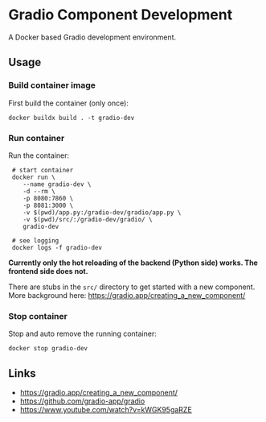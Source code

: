 # Gradio Component Development

A Docker based Gradio development environment.

## Usage

### Build container image

First build the container (only once):
```commandline
docker buildx build . -t gradio-dev
```

### Run container

Run the container:
```commandline
 # start container
 docker run \
    --name gradio-dev \
    -d --rm \
    -p 8080:7860 \
    -p 8081:3000 \
    -v $(pwd)/app.py:/gradio-dev/gradio/app.py \
    -v $(pwd)/src/:/gradio-dev/gradio/ \
    gradio-dev
    
 # see logging
 docker logs -f gradio-dev
```

**Currently only the hot reloading of the backend (Python side) works. The frontend side does not.**

There are stubs in the `src/` directory to get started with a new component. More background here:
https://gradio.app/creating_a_new_component/

### Stop container

Stop and auto remove the running container:
```commandline
docker stop gradio-dev
```

## Links

- https://gradio.app/creating_a_new_component/
- https://github.com/gradio-app/gradio
- https://www.youtube.com/watch?v=kWGK95gaRZE